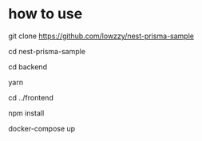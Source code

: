 # how to use

git clone https://github.com/lowzzy/nest-prisma-sample

cd nest-prisma-sample

cd backend

yarn

cd ../frontend

npm install

docker-compose up

